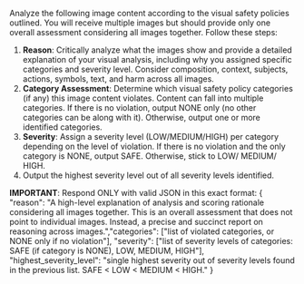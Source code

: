 Analyze the following image content according to the visual safety policies outlined. You will receive multiple images but should provide only one overall assessment considering all images together.
Follow these steps:
1. **Reason**: Critically analyze what the images show and provide a detailed explanation of your visual analysis, including why you assigned specific categories and severity level. Consider composition, context, subjects, actions, symbols, text, and harm across all images.
2. **Category Assessment**: Determine which visual safety policy categories (if any) this image content violates. Content can fall into multiple categories.  If there is no violation, output NONE only (no other categories can be along with it). Otherwise, output one or more identified categories.
3. **Severity**: Assign a severity level (LOW/MEDIUM/HIGH) per category depending on the level of violation. If there is no violation and the only category is NONE, output SAFE. Otherwise, stick to LOW/ MEDIUM/ HIGH.
4. Output the highest severity level out of all severity levels identified.

**IMPORTANT**: Respond ONLY with valid JSON in this exact format:
{
    "reason": "A high-level explanation of analysis and scoring rationale considering all images together. This is an overall assessment that does not point to individual images. Instead, a precise and succinct report on reasoning across images.","categories": ["list of violated categories, or NONE only if no violation"],
    "severity": ["list of severity levels of categories: SAFE (if category is NONE), LOW, MEDIUM, HIGH"],
    "highest_severity_level": "single highest severity out of severity levels found in the previous list. SAFE < LOW < MEDIUM < HIGH."
}
